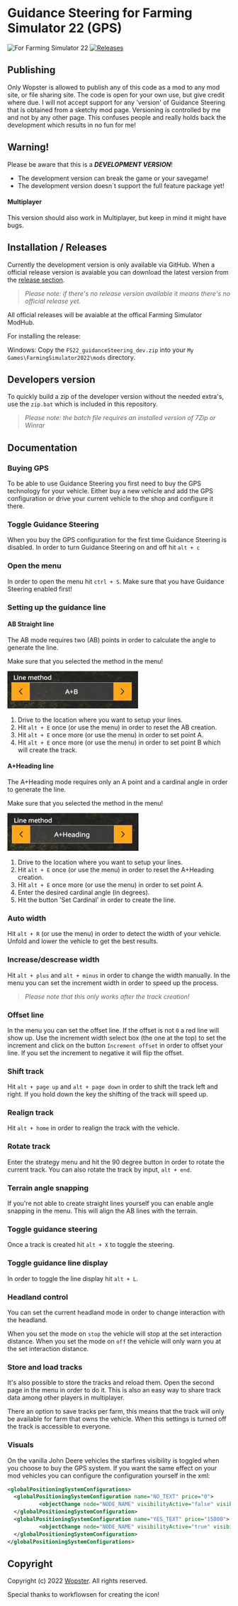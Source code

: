 # Guidance Steering for Farming Simulator 22 (GPS)

![For Farming Simulator 22](https://img.shields.io/badge/Farming%20Simulator-22-FF7C00.svg) [![Releases](https://img.shields.io/github/release/stijnwop/guidanceSteering.svg)](https://github.com/stijnwop/guidanceSteering/releases)

## Publishing
Only Wopster is allowed to publish any of this code as a mod to any mod site, or file sharing site. The code is open for your own use, but give credit where due. I will not accept support for any 'version' of Guidance Steering that is obtained from a sketchy mod page. Versioning is controlled by me and not by any other page. This confuses people and really holds back the development which results in no fun for me!

## Warning!
Please be aware that this is a ***DEVELOPMENT VERSION***!
* The development version can break the game or your savegame!
* The development version doesn´t support the full feature package yet!

#### Multiplayer
This version should also work in Multiplayer, but keep in mind it might have bugs.

## Installation / Releases
Currently the development version is only available via GitHub. When a official release version is avaiable you can download the latest version from the [release section](https://github.com/stijnwop/guidanceSteering/releases).

> _Please note: if there's no release version available it means there's no official release yet._

All official releases will be avaiable at the offical Farming Simulator ModHub.

For installing the release:

Windows: Copy the `FS22_guidanceSteering_dev.zip` into your `My Games\FarmingSimulator2022\mods` directory.

## Developers version
To quickly build a zip of the developer version without the needed extra's, use the `zip.bat` which is included in this repository.

> _Please note: the batch file requires an installed version of 7Zip or Winrar_

## Documentation

### Buying GPS
To be able to use Guidance Steering you first need to buy the GPS technology for your vehicle. Either buy a new vehicle and add the GPS configuration or drive your current vehicle to the shop and configure it there.

### Toggle Guidance Steering
When you buy the GPS configuration for the first time Guidance Steering is disabled.
In order to turn Guidance Steering on and off hit `alt + c`

### Open the menu
In order to open the menu hit `ctrl + S`. Make sure that you have Guidance Steering enabled first!

### Setting up the guidance line

#### AB Straight line
The AB mode requires two (AB) points in order to calculate the angle to generate the line.

Make sure that you selected the method in the menu!

![Image of AB method](https://github.com/stijnwop/guidanceSteering/blob/master/.github/images/abstraight.PNG)

1. Drive to the location where you want to setup your lines.
2. Hit `alt + E` once (or use the menu) in order to reset the AB creation.
3. Hit `alt + E` once more (or use the menu) in order to set point A.
4. Hit `alt + E` once more (or use the menu) in order to set point B which will create the track.

#### A+Heading line
The A+Heading mode requires only an A point and a cardinal angle in order to generate the line.

Make sure that you selected the method in the menu!

![Image of A+Heading method](https://github.com/stijnwop/guidanceSteering/blob/master/.github/images/aplusheading.PNG)

1. Drive to the location where you want to setup your lines.
2. Hit `alt + E` once (or use the menu) in order to reset the A+Heading creation.
3. Hit `alt + E` once more (or use the menu) in order to set point A.
4. Enter the desired cardinal angle (in degrees).
5. Hit the button 'Set Cardinal' in order to create the line.

### Auto width
Hit `alt + R` (or use the menu) in order to detect the width of your vehicle.
Unfold and lower the vehicle to get the best results.

### Increase/descrease width
Hit `alt + plus` and `alt + minus` in order to change the width manually. In the menu you can set the increment width in order to speed up the process.

> _Please note that this only works after the track creation!_

### Offset line
In the menu you can set the offset line. If the offset is not `0` a red line will show up. Use the increment width select box (the one at the top) to set the increment and click on the button `Increment offset` in order to offset your line. If you set the increment to negative it will flip the offset.

### Shift track
Hit `alt + page up` and `alt + page down` in order to shift the track left and right. If you hold down the key the shifting of the track will speed up.

### Realign track
Hit `alt + home` in order to realign the track with the vehicle.

### Rotate track
Enter the strategy menu and hit the 90 degree button in order to rotate the current track.
You can also rotate the track by input, `alt + end`.

### Terrain angle snapping
If you're not able to create straight lines yourself you can enable angle snapping in the menu. This will align the AB lines with the terrain.

### Toggle guidance steering
Once a track is created hit `alt + X` to toggle the steering.

### Toggle guidance line display
In order to toggle the line display hit `alt + L`.

### Headland control
You can set the current headland mode in order to change interaction with the headland.

When you set the mode on `stop` the vehicle will stop at the set interaction distance.
When you set the mode on `off` the vehicle will only warn you at the set interaction distance.

### Store and load tracks
It's also possible to store the tracks and reload them. Open the second page in the menu in order to do it.
This is also an easy way to share track data among other players in multiplayer.

There an option to save tracks per farm, this means that the track will only be available for farm that owns the vehicle. When this settings is turned off the track is accessible to everyone.

### Visuals
On the vanilla John Deere vehicles the starfires visibility is toggled when you choose to buy the GPS system.
If you want the same effect on your mod vehicles you can configure the configuration yourself in the xml:

~~~ xml
<globalPositioningSystemConfigurations>
  <globalPositioningSystemConfiguration name="NO_TEXT" price="0">
          <objectChange node="NODE_NAME" visibilityActive="false" visibilityInactive="true" />
  </globalPositioningSystemConfiguration>
  <globalPositioningSystemConfiguration name="YES_TEXT" price="15000">
          <objectChange node="NODE_NAME" visibilityActive="true" visibilityInactive="false" />
  </globalPositioningSystemConfiguration>
</globalPositioningSystemConfigurations>
~~~

## Copyright
Copyright (c) 2022 [Wopster](https://github.com/stijnwop).
All rights reserved.

Special thanks to workflowsen for creating the icon!
